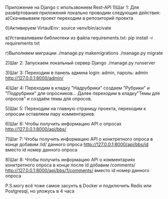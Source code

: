 
Приложение на Django с ипользвонием Rest-API
1)Шаг 1:
Для развёртования приложения локально проводим следующие действия:
а)Скачивываем проект переходим в репозиторий проекта

б)Активируем VirtaulEnv:
source venv/bin/acivate

в)Устанваливаем библиотеки из файла requirements.txt:
pip install -r requirements txt 

г)Выполняем миграции 
./manage.py makemigrations
./manage.py migrate

2)Шаг 2:
Запускаем локальный сервер  Django
./manage.py runserver

3)Шаг 3:
Переходим в панель админа login: admin, пароль: admin
http://127.0.0.1:8000/admin/

4)Шаг 4:
Переходим в кладку "Надрубрики" создаем "Рубрики" и "Подрубрики" для опросников...
Далее переходим в кладку"Темы для опросов" и создаём темы для опросов.

5)Шаг 5:
Переходим на главную страницу проекта, переходим к опросам оставляем пару комментариев.

6)Шаг 6:
Чтобы получить информацию API о опросах
http://127.0.0.1:8000/api/bbs/

7)Шаг 7:
Чтобы получить информацию API о конктретного опроса в конце добавим /id/ данного опроса
http://127.0.0.1:8000/api/bbs/id
вместо id номер данного опроса

8)Шаг 8:
Чтобы получить информацию API о комментариях конктретного опроса в конце после id добавим /comments/
http://127.0.0.1:8000/api/bbs/1/comments/
вместо id номер данного опроса


P.S.могу всё тоже самое засунть в Docker и подключить Redis или Postgresql, но уложусь в 4 часа

